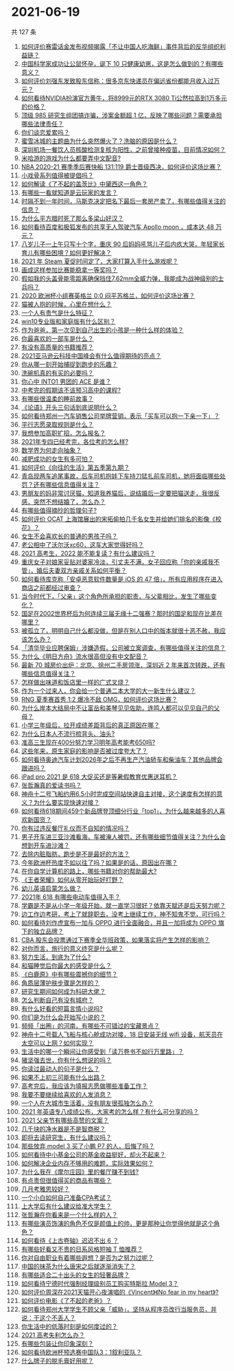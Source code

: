 # 2021-06-19

共 127 条

<!-- BEGIN -->
<!-- 最后更新时间 Sat Jun 19 2021 15:07:36 GMT+0800 (China Standard Time) -->

1. [如何评价赛雷话金发布视频揭露「不让中国人吃海鲜」事件背后的反华组织利益链？](https://www.zhihu.com/question/465827983)
2. [中国科学家成功让公鼠怀孕，诞下 10
   只健康幼崽，这是怎么做到的？有哪些意义？](https://www.zhihu.com/question/465862552)
3. [如何评价刘强东发致股东信称：很多京东快递员在偏远省份都能月收入过万元？](https://www.zhihu.com/question/465738678)
4. [如何看待NVIDIA扮演官方黄牛，将8999元的RTX 3080
   Ti公然拉高到1万多元的价格？](https://www.zhihu.com/question/465351692)
5. [顶级 985 研究生组团搞诈骗，涉案金额超 1
   亿，反映了哪些问题？需要承担哪些法律责任？](https://www.zhihu.com/question/465557339)
6. [你们谈恋爱累吗？](https://www.zhihu.com/question/399471584)
7. [蜜雪冰城的主题曲为什么突然爆火了？洗脑的原因是什么？](https://www.zhihu.com/question/464996660)
8. [深圳机场一餐饮人员核酸检测复核为阳性，之前曾接种疫苗，目前情况如何？](https://www.zhihu.com/question/465742318)
9. [米哈游的游戏为什么都要弄中文配音?](https://www.zhihu.com/question/464834809)
10. [NBA 2020-21 赛季季后赛快船 131:119
    爵士晋级西决，如何评价这场比赛？](https://www.zhihu.com/question/465889198)
11. [小戏骨系列值得被提倡吗？](https://www.zhihu.com/question/354286546)
12. [如何解读《了不起的盖茨比》中黛西这一角色？](https://www.zhihu.com/question/464349748)
13. [有哪些一看就知道是云玩家的发言？](https://www.zhihu.com/question/458895664)
14. [时隔不到一年时间，马斯克决定把名下最后一套房产卖了，有哪些值得关注的信息？](https://www.zhihu.com/question/465124442)
15. [为什么平方腊时死了那么多梁山好汉？](https://www.zhihu.com/question/459476694)
16. [如何看待百度和极狐发布的共享无人驾驶汽车 Apollo moon ，成本达 48
    万元？](https://www.zhihu.com/question/465491193)
17. [八岁儿子一上午只写十个字，重庆 90
    后妈妈吼骂儿子后内疚大哭，年轻家长育儿有哪些困境？如何更好解决？](https://www.zhihu.com/question/465723069)
18. [2021 年 Steam 夏促时间定了，大家打算入手什么游戏呢？](https://www.zhihu.com/question/456973633)
19. [画成这样参加比赛能稳拿一等奖吗？](https://www.zhihu.com/question/460339045)
20. [假如我的头盖骨能零距离确保挡住7.62mm全威力弹，我能成为战神级别的士兵吗？](https://www.zhihu.com/question/444459120)
21. [2020 欧洲杯小组赛英格兰 0:0
    闷平苏格兰，如何评价这场比赛？](https://www.zhihu.com/question/465869044)
22. [猫被人抱的时候，心里在想什么？](https://www.zhihu.com/question/463390158)
23. [一个人有贵气是什么特征？](https://www.zhihu.com/question/61071183)
24. [win10专业版和家庭版有什么区别？](https://www.zhihu.com/question/51633999)
25. [作为爸爸，第一次见到自己出生的小孩是一种什么样的体验？](https://www.zhihu.com/question/352453251)
26. [你最喜欢的一部车是什么？](https://www.zhihu.com/question/433083128)
27. [有没有高质量的书籍推荐？](https://www.zhihu.com/question/458685685)
28. [2021亚马逊云科技中国峰会有什么值得期待的亮点？](https://www.zhihu.com/question/465722407)
29. [你从哪一刻开始捕捉到跑步的乐趣？](https://www.zhihu.com/question/465706482)
30. [洗碗机真的有买的必要吗？](https://www.zhihu.com/question/460686191)
31. [你心中 INTO1 男团的 ACE 是谁？](https://www.zhihu.com/question/457313739)
32. [中考完的假期该不该预习高中的课程?](https://www.zhihu.com/question/465192310)
33. [有哪些很温柔的睡前故事？](https://www.zhihu.com/question/412080562)
34. [《论语》开头三句话到底说明什么？](https://www.zhihu.com/question/458542584)
35. [如何看待郑州一汽车销售公司举牌营销，表示「买车可以抱一下亲一下」？](https://www.zhihu.com/question/465898157)
36. [平行志愿录取规则是什么？](https://www.zhihu.com/question/329519343)
37. [我想参加高职扩招，怎么报名？](https://www.zhihu.com/question/458784955)
38. [2021年专四已经考完，各位考的怎么样?](https://www.zhihu.com/question/465911645)
39. [数学界为何走向抽象？](https://www.zhihu.com/question/389083941)
40. [减肥成功的女生有多可怕？](https://www.zhihu.com/question/286406704)
41. [如何评价《向往的生活》第五季第九期？](https://www.zhihu.com/question/465821181)
42. [青岛现两车追尾事故，后车司机抱娃下车持刀猛扎前车司机，她将面临哪些处罚？还有哪些信息值得关注？](https://www.zhihu.com/question/465539331)
43. [男朋友的妈非常讨厌猫，知道我养猫后，说结婚后一定要把猫送走，我很反感，突然不想结婚了，怎么办？](https://www.zhihu.com/question/458232041)
44. [有哪些值得摘抄的哲理句子?](https://www.zhihu.com/question/431469321)
45. [如何评价 OCAT
    上海馆展出的宋拓偷拍几千名女生并给她们排名的影像《校花》？](https://www.zhihu.com/question/464804506)
46. [女生不会喜欢长的普通的男孩子吗？](https://www.zhihu.com/question/463537285)
47. [老公相中了沃尔沃xc60，这车大家觉得好吗？](https://www.zhihu.com/question/423496101)
48. [2021 高考生，2022 能不能复读？有什么建议吗？](https://www.zhihu.com/question/406923647)
49. [重庆女子对娘家妥贴对婆家冷淡，引丈夫不满，女子回应称「你的亲戚我不管」，婚后夫妻双方亲戚关系如何平衡？](https://www.zhihu.com/question/465303509)
50. [如何看待库克称「安卓恶意软件数量是 iOS 的 47
    倍」，所有应用程序在进入商店之前都经过审查？](https://www.zhihu.com/question/465597634)
51. [当今时代下，「父亲」这个角色所承担的职责，与父辈相比，发生了哪些变化？](https://www.zhihu.com/question/464399707)
52. [国足在2002世界杯后为何连续三届无缘十二强赛？那时的国足和现在比差在哪里？](https://www.zhihu.com/question/465257051)
53. [被孤立了，明明自己什么都没做，但是在别人口中的版本就很十恶不赦，我应该怎么办？](https://www.zhihu.com/question/462683611)
54. [「清华毕业应聘保姆」涉嫌造假，公司被立案调查，有哪些值得关注的信息？](https://www.zhihu.com/question/465302863)
55. [为什么《明日方舟》流水很高但没有中文配音？](https://www.zhihu.com/question/456723907)
56. [最新 70 城房价出炉：北京、徐州二手房领涨，深圳近 2
    年来首次转跌，还有哪些信息值得关注？](https://www.zhihu.com/question/465523037)
57. [怎样做出味道和饭店里一样的广式叉烧？](https://www.zhihu.com/question/39424451)
58. [作为一个过来人，你会给一个普通二本大学的大一新生什么建议？](https://www.zhihu.com/question/344637747)
59. [RNG 夏季赛首秀 1:2 爆冷不敌 OMG，如何评价这场比赛？](https://www.zhihu.com/question/465769063)
60. [为什么岸本大结局中不让富岳和美琴见见佐助，连鸣人都可以见见自己的父母？](https://www.zhihu.com/question/463875382)
61. [小学三年级后，拉开成绩差距背后的真正原因在哪？](https://www.zhihu.com/question/459347986)
62. [为什么日本人不流行梳背头、油头?](https://www.zhihu.com/question/335817516)
63. [准高三生现在400分努力学习明年高考能考650吗?](https://www.zhihu.com/question/464324966)
64. [这些年来，原生家庭的影响是否被过度夸大了？](https://www.zhihu.com/question/465550203)
65. [如何看待奥迪汽车计划2026年之后不再生产汽油轿车和柴油车？其他品牌会跟进吗？](https://www.zhihu.com/question/465729299)
66. [iPad pro 2021 是 618
    大促买还是等暑假教育优惠送耳机？](https://www.zhihu.com/question/455896469)
67. [张哲瀚真的爱读书吗？](https://www.zhihu.com/question/464735151)
68. [神舟十二号飞船约用6.5小时完成空间站快速自主对接，这个速度有怎样的意义？为什么要实现快速对接？](https://www.zhihu.com/question/465622134)
69. [如何看待618期间459个新品牌登顶细分行业「top1」，为什么越来越多的人喜欢新国货？](https://www.zhihu.com/question/465576651)
70. [你有过违反餐厅礼仪而不自知的情况吗？](https://www.zhihu.com/question/465084914)
71. [男子开车进三亚沙滩看海，车被淹人被罚，还有哪些细节值得关注？为什么会想到开车进沙滩？](https://www.zhihu.com/question/465091122)
72. [去除内脏脂肪，跑步是不是最好的方法？](https://www.zhihu.com/question/427095682)
73. [今年欧洲杯热度不如以往了吗？如果是的话，原因出在哪？](https://www.zhihu.com/question/464561713)
74. [在你自学计算机的路上，哪些书籍对你的帮助最大?](https://www.zhihu.com/question/421913237)
75. [《王者荣耀》如何从零开始玩好打野？](https://www.zhihu.com/question/311865436)
76. [幼儿英语启蒙怎么做？](https://www.zhihu.com/question/284647318)
77. [2021年 618 有哪些电动车值得入手？](https://www.zhihu.com/question/459895976)
78. [学霸是不是从小学一年级开始，就一直学习很好？依靠天赋还是后天努力呢？](https://www.zhihu.com/question/463736962)
79. [边工作边考研，考上了就辞职去，没考上继续工作，神不知鬼不觉，可行吗？](https://www.zhihu.com/question/324039053)
80. [如何看待刘作虎宣布一加与 OPPO 进行全面融合，并且一加将成为 OPPO
    旗下的独立品牌？](https://www.zhihu.com/question/465399919)
81. [CBA
    股东会投票通过下赛季全华班政策，如果落实将产生怎样的影响？](https://www.zhihu.com/question/465741384)
82. [对你而言，旅行的意义终究是什么呢？](https://www.zhihu.com/question/463033557)
83. [努力生活，到底为了什么?](https://www.zhihu.com/question/463790191)
84. [和猫睡觉后你最大的感受是什么？](https://www.zhihu.com/question/450683482)
85. [《白鹿原》中有哪些震撼你的细节？](https://www.zhihu.com/question/414015136)
86. [角质层薄护肤步骤是怎样的？](https://www.zhihu.com/question/463821732)
87. [研究生期间如何成为科研大佬？](https://www.zhihu.com/question/458196603)
88. [怎么判断自己有没有城府？](https://www.zhihu.com/question/275606514)
89. [有什么好看的短篇言情小说吗?](https://www.zhihu.com/question/330388045)
90. [你们是为什么会开始写小说的？](https://www.zhihu.com/question/461225225)
91. [频频「出圈」的河南，有哪些不可错过的宝藏景点？](https://www.zhihu.com/question/465291795)
92. [神舟十二号载人飞船与核心舱成功对接，18 日安装无线 wifi
    设备，航天员在太空可以上网？如何实现？](https://www.zhihu.com/question/465721875)
93. [生活中的哪一个瞬间让你感受到「读万卷书不如行万里路」？](https://www.zhihu.com/question/465112962)
94. [猪坚强去世，你有什么想说的吗？](https://www.zhihu.com/question/465475186)
95. [你读过最动人的句子是什么？](https://www.zhihu.com/question/457277397)
96. [如果不上初三可能有什么出路？](https://www.zhihu.com/question/464755406)
97. [高考完后，我应该为填报志愿做哪些准备工作？](https://www.zhihu.com/question/463900577)
98. [我要不要继续给喜欢的人发消息？](https://www.zhihu.com/question/378353180)
99. [一个人在大城市生活着，没有朋友很孤独怎么办？](https://www.zhihu.com/question/33276612)
100. [2021
     年英语专八成绩公布，大家考的怎么样？有什么可分享的吗？](https://www.zhihu.com/question/465569085)
101. [2021 父亲节有哪些高赞的文案？](https://www.zhihu.com/question/465116511)
102. [几千块的净水器是不是智商税？](https://www.zhihu.com/question/312697336)
103. [即将去读研究生，有什么建议吗？](https://www.zhihu.com/question/455377407)
104. [那些放弃 model 3 买了小鹏 P7 的人，后悔了吗？](https://www.zhihu.com/question/465497314)
105. [如何看待中小基金公司的基金收益挺好，却火不起来？](https://www.zhihu.com/question/465568314)
106. [如何解决企业内存不够用的难题，实际效果如何？](https://www.zhihu.com/question/465589982)
107. [为什么我在《摩尔庄园》里的餐厅赚不到钱?](https://www.zhihu.com/question/464607513)
108. [有点贵但很值得买的商品有哪些？](https://www.zhihu.com/question/23136740)
109. [几月考雅思较好？](https://www.zhihu.com/question/343303053)
110. [一个小白如何自己准备CPA考试？](https://www.zhihu.com/question/312410367)
111. [上大学后有什么建议给准大学生？](https://www.zhihu.com/question/49396543)
112. [张哲瀚在你看来是一个什么样的人？](https://www.zhihu.com/question/452636694)
113. [有哪些演员饰演的角色不仅是颜值上的帅，更是那种让你觉得他就是这个角色？](https://www.zhihu.com/question/464498742)
114. [如何看待《上古卷轴》迟迟不出 6 ？](https://www.zhihu.com/question/428760134)
115. [有哪些好看又不贵的日系风格短袖 T 恤推荐？](https://www.zhihu.com/question/267880033)
116. [你对自由职业有着哪些遐想？是否为之努力过呢？](https://www.zhihu.com/question/465140417)
117. [中国的抹茶为什么唐宋之后就逐渐消失了？](https://www.zhihu.com/question/22132630)
118. [有哪些适合二十出头的女生的轻奢品牌？](https://www.zhihu.com/question/50108354)
119. [如何看待宁德时代强制经理级别员工购买特斯拉 Model 3？](https://www.zhihu.com/question/465498143)
120. [如何评价周深在2021天猫开心夜演唱的《Vincent》《No fear in my
     heart》?](https://www.zhihu.com/question/465520401)
121. [如何评价电影《了不起的老爸》？](https://www.zhihu.com/question/452034545)
122. [如何看待郑州大学学生不顾父亲「威胁」，坚持从程序员改行当服务员，并说：干这个不丢人？](https://www.zhihu.com/question/465534726)
123. [你生活中的低落时刻是如何度过的？](https://www.zhihu.com/question/463532570)
124. [2021 高考失利怎么办？](https://www.zhihu.com/question/463989277)
125. [有哪些包装让你印象深刻？](https://www.zhihu.com/question/465430655)
126. [如何看待欧洲杯预选赛中国队3：1叙利亚队？](https://www.zhihu.com/question/465257936)
127. [什么牌子的脱毛膏好用呢？](https://www.zhihu.com/question/20299398)

<!-- END -->
